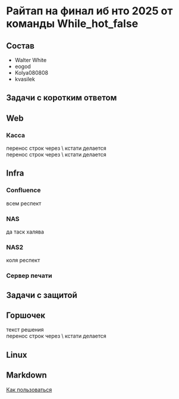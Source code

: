 # Райтап на финал иб нто 2025 от команды While_hot_false
## Состав
* Walter White
* eogod
* Kolya080808
* kvasilek
## Задачи с коротким ответом

## Web

### Касса
перенос строк через \ кстати делается \
перенос строк через \ кстати делается
## Infra

### Confluence
всем респект
### NAS
да таск халява
### NAS2
коля респект
### Сервер печати

## Задачи с защитой
## Горшочек
текст решения \
перенос строк через \ кстати делается

## Linux


## Markdown 
[Как пользоваться](https://github.com/adam-p/markdown-here/wiki/markdown-cheatsheet#lists)
